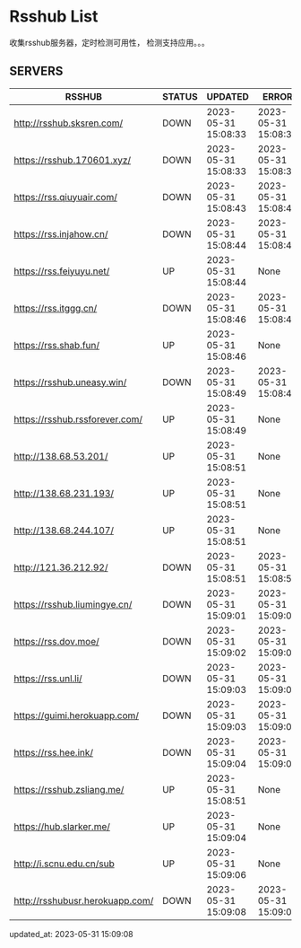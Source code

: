 # Rsshub List

收集rsshub服务器，定时检测可用性， 检测支持应用。。。


## SERVERS

|  RSSHUB   | STATUS  | UPDATED  | ERROR  | TWITTER |  
|  ----  | ----  | ----  | ----  | ---- |  
| http://rsshub.sksren.com/ | DOWN | 2023-05-31 15:08:33 | 2023-05-31 15:08:33 |  
| https://rsshub.170601.xyz/ | DOWN | 2023-05-31 15:08:33 | 2023-05-31 15:08:33 |  
| https://rss.qiuyuair.com/ | DOWN | 2023-05-31 15:08:43 | 2023-05-31 15:08:43 |  
| https://rss.injahow.cn/ | DOWN | 2023-05-31 15:08:44 | 2023-05-31 15:08:44 |  
| https://rss.feiyuyu.net/ | UP | 2023-05-31 15:08:44 | None |OK|  
| https://rss.itggg.cn/ | DOWN | 2023-05-31 15:08:46 | 2023-05-31 15:08:46 |  
| https://rss.shab.fun/ | UP | 2023-05-31 15:08:46 | None |OK|  
| https://rsshub.uneasy.win/ | DOWN | 2023-05-31 15:08:49 | 2023-05-31 15:08:49 |  
| https://rsshub.rssforever.com/ | UP | 2023-05-31 15:08:49 | None |OK|  
| http://138.68.53.201/ | UP | 2023-05-31 15:08:51 | None ||  
| http://138.68.231.193/ | UP | 2023-05-31 15:08:51 | None ||  
| http://138.68.244.107/ | UP | 2023-05-31 15:08:51 | None ||  
| http://121.36.212.92/ | DOWN | 2023-05-31 15:08:51 | 2023-05-31 15:08:51 |  
| https://rsshub.liumingye.cn/ | DOWN | 2023-05-31 15:09:01 | 2023-05-31 15:09:01 |  
| https://rss.dov.moe/ | DOWN | 2023-05-31 15:09:02 | 2023-05-31 15:09:02 |  
| https://rss.unl.li/ | DOWN | 2023-05-31 15:09:03 | 2023-05-31 15:09:03 |  
| https://guimi.herokuapp.com/ | DOWN | 2023-05-31 15:09:03 | 2023-05-31 15:09:03 |  
| https://rss.hee.ink/ | DOWN | 2023-05-31 15:09:04 | 2023-05-31 15:09:04 |  
| https://rsshub.zsliang.me/ | UP | 2023-05-31 15:08:51 | None |OK|  
| https://hub.slarker.me/ | UP | 2023-05-31 15:09:04 | None |OK|  
| http://i.scnu.edu.cn/sub | UP | 2023-05-31 15:09:06 | None ||  
| http://rsshubusr.herokuapp.com/ | DOWN | 2023-05-31 15:09:08 | 2023-05-31 15:09:08 |  
  

updated_at: 2023-05-31 15:09:08  
